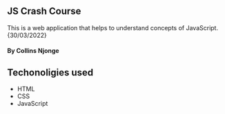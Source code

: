 ## JS Crash Course
This is a web application that helps to understand concepts of JavaScript. {30/03/2022}
#### By **Collins Njonge**
## Techonoligies used
* HTML
* CSS
* JavaScript